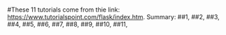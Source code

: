 #
#These 11 tutorials come from thie link: https://www.tutorialspoint.com/flask/index.htm.
Summary:
##1, 
##2,
##3,
##4,
##5,
##6,
##7,
##8,
##9,
##10,
##11,
